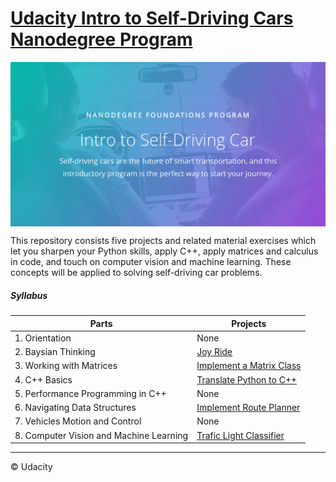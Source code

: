 # [Udacity Intro to Self-Driving Cars Nanodegree Program](https://www.udacity.com/course/intro-to-self-driving-cars--nd113)

<img src="intro.jpg" align="center">

This repository consists five projects and related material exercises which let you sharpen your Python skills, apply C++, apply matrices and calculus in code, 
and touch on computer vision and machine learning. These concepts will be applied to solving self-driving car problems.

##### Syllabus 
|Parts                           | Projects                           |
|------------------------- | -------------------               |
|1. Orientation            | None
|2. Baysian Thinking    | [Joy Ride](https://github.com/Hancullen/Udacity-Intro-to-Self-Driving-Cars/tree/master/Joy_Ride)   |
|3. Working with Matrices   | [Implement a Matrix Class]() |
|4. C++ Basics  | [Translate Python to C++]() |
|5. Performance Programming in C++  | None |
|6. Navigating Data Structures  | [Implement Route Planner]() |
|7. Vehicles Motion and Control | None |
|8. Computer Vision and Machine Learning    | [Trafic Light Classifier]()   |





****
&copy; Udacity 

